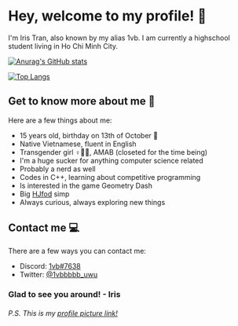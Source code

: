 # Hey, welcome to my profile! 👋

I'm Iris Tran, also known by my alias 1vb. I am currently a highschool student living in Ho Chi Minh City.

[![Anurag's GitHub stats](https://github-readme-stats.vercel.app/api?username=1vb-iristr&show_icons=true&theme=dark)](https://github.com/anuraghazra/github-readme-stats)

[![Top Langs](https://github-readme-stats.vercel.app/api/top-langs/?username=1vb-iristr&layout=compact&theme=dark)](https://github.com/anuraghazra/github-readme-stats)

## Get to know more about me 🤔

Here are a few things about me:
* 15 years old, birthday on 13th of October 🎉
* Native Vietnamese, fluent in English
* Transgender girl ♀️🏳️‍⚧️, AMAB (closeted for the time being)
* I'm a huge sucker for anything computer science related
* Probably a nerd as well
* Codes in C++, learning about competitive programming
* Is interested in the game Geometry Dash
* Big [HJfod](https://github.com/HJfod) simp
* Always curious, always exploring new things

## Contact me 💻

There are a few ways you can contact me:
* Discord: [1vb#7638](https://discord.com/users/909187371294134292)
* Twitter: [@1vbbbbb_uwu](https://twitter.com/1vbbbbb_uwu)

### Glad to see you around! \- Iris

###### P.S. This is my [profile picture link!](https://www.deviantart.com/koitshi/art/Penny-Pokemon-Scarlet-Violet-925182377)
